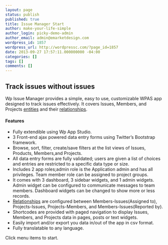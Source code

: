 ```yaml
---
layout: page
status: publish
published: true
title: Issue Manager Start
author: make-your-life-simple
author_login: picky-demo-admin
author_email: admin@emarketdesign.com
wordpress_id: 1857
wordpress_url: http://wordpressc.com/?page_id=1857
date: 2013-09-27 17:57:11.000000000 -04:00
categories: []
tags: []
comments: []
---
```

<h2>Track issues without issues</h2>
<p class="lead">Wp Issue Manager provides a simple, easy to use, customizable WPAS app designed to track issues effectively. It covers Issues, Members, and Projects <a title="Creating Web App Entities" href="http://emarketdesign.com/documentation/wp-app-studio-documentation/design-web-apps/creating-web-app-entities/">entities</a> and their <a title="Creating Relationships between Entities" href="http://emarketdesign.com/documentation/wp-app-studio-documentation/design-web-apps/creating-relationships-between-entities/">relationships</a>.</p>
<h4>Features</h4>
<ul>
<li>Fully extendible using Wp App Studio.</li>
<li>3 Front-end ajax powered data entry forms using Twitter’s Bootstrap framework.</li>
<li>Browse, sort, filter, create/save filters at the list views of Issues, Products, Members,and Projects.</li>
<li>All data entry forms are fully validated; users are given a list of choices and entries are restricted to a specific data type or size.</li>
<li>Includes 2 app roles;admin role is the Application admin and has all privileges. Team member role can be assigned to project groups.</li> 
<li>It comes with 3 dashboard, 3 sidebar widgets, and 1 admin widgets. Admin widget can be configured to communicate messages to team members. Dashboard widgets can be changed to show more or less records.</li>
<li><a href="http://emarketdesign.com/documentation/wp-app-studio-documentation/design-web-apps/creating-relationships-between-entities/" title="Creating Relationships between Entities" target="_blank">Relationships</a> are configured between Members-Issues(Assigned to), Projects-Issues, Projects-Members, and Members-Issues(Reported by).</li>
<li>Shortcodes are provided with paged navigation to display Issues, Members, and Projects data in pages, posts or text widgets.</li>
<li>Easily import and/or export you data in/out of the app in csv format.</li>
<li>Fully translatable to any language.</li>
</ul>
<p>Click menu items to start.</p>
